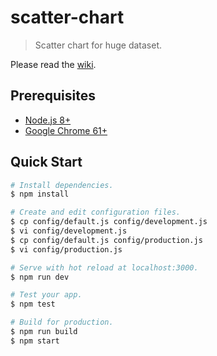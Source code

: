 # scatter-chart

> Scatter chart for huge dataset.

Please read the [wiki].

## Prerequisites

* [Node.js 8+]
* [Google Chrome 61+]

## Quick Start

``` sh
# Install dependencies.
$ npm install

# Create and edit configuration files.
$ cp config/default.js config/development.js
$ vi config/development.js
$ cp config/default.js config/production.js
$ vi config/production.js

# Serve with hot reload at localhost:3000.
$ npm run dev

# Test your app.
$ npm test

# Build for production.
$ npm run build
$ npm start
```

[wiki]: https://github.com/chatii2412/scatter-chart/wiki
[Node.js 8+]: https://nodejs.org/
[Google Chrome 61+]: https://google.com/chrome/
